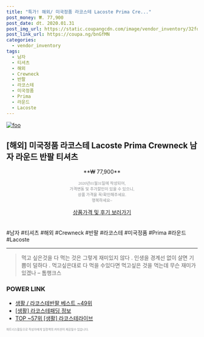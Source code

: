 ```yaml
--- 
title: "특가! 해외/ 미국정품 라코스테 Lacoste Prima Cre..." 
post_money: ₩. 77,900 
post_date: dt. 2020.01.31 
post_img_url: https://static.coupangcdn.com/image/vendor_inventory/32fd/a5472a660f565b2e70b4be1120622b0999926b14843d3ddefb9517700a47.jpg 
post_link_url: https://coupa.ng/bnGfMN 
categories: 
  - vendor_inventory 
tags: 
  - 남자 
  - 티셔츠 
  - 해외 
  - Crewneck 
  - 반팔 
  - 라코스테 
  - 미국정품 
  - Prima 
  - 라운드 
  - Lacoste 
--- 
```

[![foo](https://static.coupangcdn.com/image/vendor_inventory/32fd/a5472a660f565b2e70b4be1120622b0999926b14843d3ddefb9517700a47.jpg)](https://coupa.ng/bnGfMN) 

## [해외] 미국정품 라코스테 Lacoste Prima Crewneck 남자 라운드 반팔 티셔츠 
<p style="text-align: center;">**₩ 77,900**</p> 
<p style="text-align: center;"><span style="color: #898c8f; font-family: Georgia,Times,serif; font-size: 0.75em;">2020년01월31일에 작성되어, <br>가격변동 및 추가할인이 있을 수 있으니,<br> 상품 가격을 꼭!확인해주세요.<br>행복하세요~</span> 
</p>	 
<div markdown="0" style="text-align: center;"><a href="https://coupa.ng/bnGfMN" class="btn btn--success">상품가격 및 후기 보러가기</a></div> 
<br><br> 
  #남자 #티셔츠 #해외 #Crewneck #반팔 #라코스테 #미국정품 #Prima #라운드 #Lacoste 
<hr> 

> 먹고 싶은것을 다 먹는 것은 그렇게 재미있지 않다 . 인생을 경계선 없이 살면 기쁨이 덜하다 . 먹고싶은대로 다 먹을 수있다면 먹고싶은 것을 먹는데 무슨 재미가 있겠나 – 톰행크스 


### POWER LINK

* <a href="https://blog.naver.com/santokki14/221782985521" target="_blank">생활 / 라코스테반팔 베스트 ~49위</a>
* <a href="https://blog.naver.com/sakai111/221766216175" target="_blank"> [생활] 라코스테패딩 정보 </a>
* <a href="https://blog.naver.com/an0733/221784491992" target="_blank"> TOP ~57위 [생활] 라코스테라이브</a>

<span style="color: #898c8f; font-family: Georgia,Times,serif; font-size: 0.55em;">파트너스활동으로 작성자에게 일정액의 커미션이 제공될수 있습니다.</span> 
